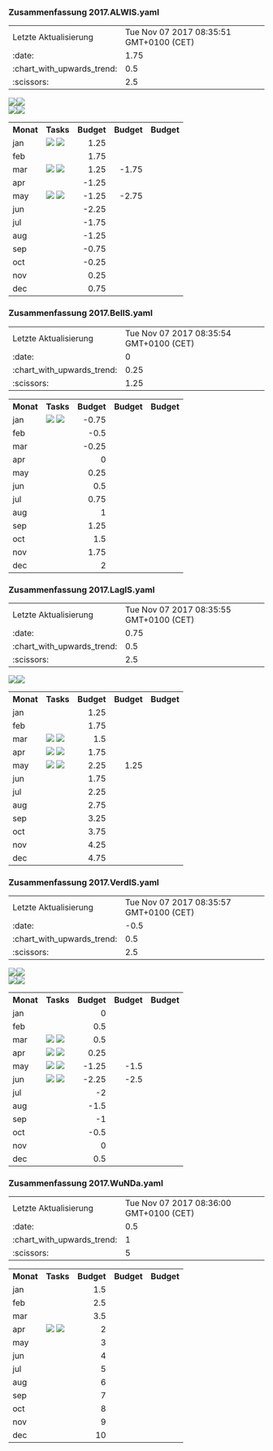 

### Zusammenfassung 2017.ALWIS.yaml
<table>
            <tr>
                <td>Letzte Aktualisierung</td><td>Tue Nov 07 2017 08:35:51 GMT+0100 (CET)</td>
            </tr>
            <tr>
                <td>:date:</td><td>1.75</td>
            </tr>
            <tr>
                <td> :chart_with_upwards_trend: </td><td>0.5</td>
            </tr>
            <tr>
                <td>:scissors:</td><td>2.5</td>
            </tr>
        </table>

 <table>
                        <tr>
                            <th valign="top" align="left">Monat</th>
                            <th valign="top" align="left">Tasks</th>
                            <th valign="bottom" align="right">Budget</th>
                            <th valign="bottom" align="right">Budget</th>
                            <th valign="bottom" align="right">Budget</th>
                            </tr>
        
<tr>
                                <td valign="top">jan</td>
                            <td>
<a target="_blank" href="https://github.com/cismet/wupp/issues/1043"><img src="https://img.shields.io/badge/%231043%20-Billing%20%20%20Rechnungsanlage%20ben%C3%B6tigt%20Trennung%20der%20Baulasten%20und%20der%20Katasterausz%C3%BCg%E2%80%A6%09%09%09%09-green.svg?style=flat?maxAge=1"/></a>
<a target="_blank" href="https://github.com/cismet/wupp/issues/1043"><img src="https://img.shields.io/badge/cons%20-1-yellow.svg?style=flat?maxAge=1"/></a>
<br>
</td>
                        <td align="right" valign="bottom">1.25</td>
</tr>
<tr>
                                <td valign="top">feb</td>
                            <td>
</td>
                <td align="right" valign="bottom">1.75</td>
</tr>
<tr>
                                <td valign="top">mar</td>
                            <td>
<a target="_blank" href="https://github.com/cismet/wupp/issues/1118"><img src="https://img.shields.io/badge/%231118%20-Vermessungsunterlagenportal%3A%20unerwarteter%20Fehler%20ist%20beim%20Ausf%C3%BChren%20des%20Tasks%20NA%E2%80%A6%09%09%09%09-green.svg?style=flat?maxAge=1"/></a>
<a target="_blank" href="https://github.com/cismet/wupp/issues/1118"><img src="https://img.shields.io/badge/cons%20-1-yellow.svg?style=flat?maxAge=1"/></a>
<br>
</td>
                        <td align="right" valign="bottom">1.25</td>
<a target="_blank" href="https://github.com/cismet/wupp/issues/1059"><img src="https://img.shields.io/badge/%231059%20-Anbindung%20Bestellformular%20Amtliche%20Basiskarte%20(ABK)%20(3%20MT)%09%09%09%09-green.svg?style=flat?maxAge=1"/></a>
<a target="_blank" href="https://github.com/cismet/wupp/issues/1059"><img src="https://img.shields.io/badge/cons%20-3-yellow.svg?style=flat?maxAge=1"/></a>
<br>
</td>
                        <td align="right" valign="bottom">-1.75</td>
</tr>
<tr>
                                <td valign="top">apr</td>
                            <td>
</td>
                <td align="right" valign="bottom">-1.25</td>
</tr>
<tr>
                                <td valign="top">may</td>
                            <td>
<a target="_blank" href="https://github.com/cismet/wupp/issues/1150"><img src="https://img.shields.io/badge/%231150%20-Nutzername%20in%20WuNDa%20an%203A%20Server%20durchreichen%3F%20(0%2C5%20MT)%09%09%09%09-green.svg?style=flat?maxAge=1"/></a>
<a target="_blank" href="https://github.com/cismet/wupp/issues/1150"><img src="https://img.shields.io/badge/cons%20-0.5-yellow.svg?style=flat?maxAge=1"/></a>
<br>
</td>
                        <td align="right" valign="bottom">-1.25</td>
<a target="_blank" href="https://github.com/cismet/wupp/issues/1149"><img src="https://img.shields.io/badge/%231149%20-Sammelissue%20und%20ToDo%09%09%09%09-green.svg?style=flat?maxAge=1"/></a>
<a target="_blank" href="https://github.com/cismet/wupp/issues/1149"><img src="https://img.shields.io/badge/cons%20-1.5-orange.svg?style=flat?maxAge=1"/></a>
<br>
</td>
                        <td align="right" valign="bottom">-2.75</td>
</tr>
<tr>
                                <td valign="top">jun</td>
                            <td>
</td>
                <td align="right" valign="bottom">-2.25</td>
</tr>
<tr>
                                <td valign="top">jul</td>
                            <td>
</td>
                <td align="right" valign="bottom">-1.75</td>
</tr>
<tr>
                                <td valign="top">aug</td>
                            <td>
</td>
                <td align="right" valign="bottom">-1.25</td>
</tr>
<tr>
                                <td valign="top">sep</td>
                            <td>
</td>
                <td align="right" valign="bottom">-0.75</td>
</tr>
<tr>
                                <td valign="top">oct</td>
                            <td>
</td>
                <td align="right" valign="bottom">-0.25</td>
</tr>
<tr>
                                <td valign="top">nov</td>
                            <td>
</td>
                <td align="right" valign="bottom">0.25</td>
</tr>
<tr>
                                <td valign="top">dec</td>
                            <td>
</td>
                <td align="right" valign="bottom">0.75</td>
</tr>
</table>


### Zusammenfassung 2017.BelIS.yaml
<table>
            <tr>
                <td>Letzte Aktualisierung</td><td>Tue Nov 07 2017 08:35:54 GMT+0100 (CET)</td>
            </tr>
            <tr>
                <td>:date:</td><td>0</td>
            </tr>
            <tr>
                <td> :chart_with_upwards_trend: </td><td>0.25</td>
            </tr>
            <tr>
                <td>:scissors:</td><td>1.25</td>
            </tr>
        </table>

 <table>
                        <tr>
                            <th valign="top" align="left">Monat</th>
                            <th valign="top" align="left">Tasks</th>
                            <th valign="bottom" align="right">Budget</th>
                            <th valign="bottom" align="right">Budget</th>
                            <th valign="bottom" align="right">Budget</th>
                            </tr>
        
<tr>
                                <td valign="top">jan</td>
                            <td>
<a target="_blank" href="https://github.com/cismet/wupp/issues/873"><img src="https://img.shields.io/badge/%23873%20-Farbliche%20Markierung%20in%20den%20Arbeitsauftr%C3%A4gen%20anpassen%20(1MT)%09%09%09%09-green.svg?style=flat?maxAge=1"/></a>
<a target="_blank" href="https://github.com/cismet/wupp/issues/873"><img src="https://img.shields.io/badge/cons%20-1-yellow.svg?style=flat?maxAge=1"/></a>
<br>
</td>
                        <td align="right" valign="bottom">-0.75</td>
</tr>
<tr>
                                <td valign="top">feb</td>
                            <td>
</td>
                <td align="right" valign="bottom">-0.5</td>
</tr>
<tr>
                                <td valign="top">mar</td>
                            <td>
</td>
                <td align="right" valign="bottom">-0.25</td>
</tr>
<tr>
                                <td valign="top">apr</td>
                            <td>
</td>
                <td align="right" valign="bottom">0</td>
</tr>
<tr>
                                <td valign="top">may</td>
                            <td>
</td>
                <td align="right" valign="bottom">0.25</td>
</tr>
<tr>
                                <td valign="top">jun</td>
                            <td>
</td>
                <td align="right" valign="bottom">0.5</td>
</tr>
<tr>
                                <td valign="top">jul</td>
                            <td>
</td>
                <td align="right" valign="bottom">0.75</td>
</tr>
<tr>
                                <td valign="top">aug</td>
                            <td>
</td>
                <td align="right" valign="bottom">1</td>
</tr>
<tr>
                                <td valign="top">sep</td>
                            <td>
</td>
                <td align="right" valign="bottom">1.25</td>
</tr>
<tr>
                                <td valign="top">oct</td>
                            <td>
</td>
                <td align="right" valign="bottom">1.5</td>
</tr>
<tr>
                                <td valign="top">nov</td>
                            <td>
</td>
                <td align="right" valign="bottom">1.75</td>
</tr>
<tr>
                                <td valign="top">dec</td>
                            <td>
</td>
                <td align="right" valign="bottom">2</td>
</tr>
</table>


### Zusammenfassung 2017.LagIS.yaml
<table>
            <tr>
                <td>Letzte Aktualisierung</td><td>Tue Nov 07 2017 08:35:55 GMT+0100 (CET)</td>
            </tr>
            <tr>
                <td>:date:</td><td>0.75</td>
            </tr>
            <tr>
                <td> :chart_with_upwards_trend: </td><td>0.5</td>
            </tr>
            <tr>
                <td>:scissors:</td><td>2.5</td>
            </tr>
        </table>

 <table>
                        <tr>
                            <th valign="top" align="left">Monat</th>
                            <th valign="top" align="left">Tasks</th>
                            <th valign="bottom" align="right">Budget</th>
                            <th valign="bottom" align="right">Budget</th>
                            <th valign="bottom" align="right">Budget</th>
                            </tr>
        
<tr>
                                <td valign="top">jan</td>
                            <td>
</td>
                <td align="right" valign="bottom">1.25</td>
</tr>
<tr>
                                <td valign="top">feb</td>
                            <td>
</td>
                <td align="right" valign="bottom">1.75</td>
</tr>
<tr>
                                <td valign="top">mar</td>
                            <td>
<a target="_blank" href="https://github.com/cismet/wupp/issues/1104"><img src="https://img.shields.io/badge/%231104%20-Lagis%3A%20Erweiterung%20Baulasten%20(0%2C75%20MT)%09%09%09%09-green.svg?style=flat?maxAge=1"/></a>
<a target="_blank" href="https://github.com/cismet/wupp/issues/1104"><img src="https://img.shields.io/badge/cons%20-0.75-orange.svg?style=flat?maxAge=1"/></a>
<br>
</td>
                        <td align="right" valign="bottom">1.5</td>
</tr>
<tr>
                                <td valign="top">apr</td>
                            <td>
<a target="_blank" href="https://github.com/cismet/wupp/issues/1106"><img src="https://img.shields.io/badge/%231106%20-Lagis%3A%20Abteilungs%20IX%20Flurst%C3%BCck%20wird%20kein%20Datum%20der%20Historie%20eingetragen%20(0%2C25%20MT%E2%80%A6%09%09%09%09-green.svg?style=flat?maxAge=1"/></a>
<a target="_blank" href="https://github.com/cismet/wupp/issues/1106"><img src="https://img.shields.io/badge/cons%20-0.25-yellow.svg?style=flat?maxAge=1"/></a>
<br>
</td>
                        <td align="right" valign="bottom">1.75</td>
</tr>
<tr>
                                <td valign="top">may</td>
                            <td>
<a target="_blank" href="https://github.com/cismet/wupp/issues/1107"><img src="https://img.shields.io/badge/%231107%20-Lagis%3A%20Abt.%20IX%20Flurst%C3%BCcke%20als%20extra%20Layer.%09%09%09%09-green.svg?style=flat?maxAge=1"/></a>
<a target="_blank" href="https://github.com/cismet/wupp/issues/1107"><img src="https://img.shields.io/badge/cons%20-0-yellowgreen.svg?style=flat?maxAge=1"/></a>
<br>
</td>
                        <td align="right" valign="bottom">2.25</td>
<a target="_blank" href="https://github.com/cismet/wupp/issues/1105"><img src="https://img.shields.io/badge/%231105%20-Lagis%3A%20Plausibilit%C3%A4t%20historische%20Flurst%C3%BCcke%20(1%20MT)%09%09%09%09-green.svg?style=flat?maxAge=1"/></a>
<a target="_blank" href="https://github.com/cismet/wupp/issues/1105"><img src="https://img.shields.io/badge/cons%20-1-yellow.svg?style=flat?maxAge=1"/></a>
<br>
</td>
                        <td align="right" valign="bottom">1.25</td>
</tr>
<tr>
                                <td valign="top">jun</td>
                            <td>
</td>
                <td align="right" valign="bottom">1.75</td>
</tr>
<tr>
                                <td valign="top">jul</td>
                            <td>
</td>
                <td align="right" valign="bottom">2.25</td>
</tr>
<tr>
                                <td valign="top">aug</td>
                            <td>
</td>
                <td align="right" valign="bottom">2.75</td>
</tr>
<tr>
                                <td valign="top">sep</td>
                            <td>
</td>
                <td align="right" valign="bottom">3.25</td>
</tr>
<tr>
                                <td valign="top">oct</td>
                            <td>
</td>
                <td align="right" valign="bottom">3.75</td>
</tr>
<tr>
                                <td valign="top">nov</td>
                            <td>
</td>
                <td align="right" valign="bottom">4.25</td>
</tr>
<tr>
                                <td valign="top">dec</td>
                            <td>
</td>
                <td align="right" valign="bottom">4.75</td>
</tr>
</table>


### Zusammenfassung 2017.VerdIS.yaml
<table>
            <tr>
                <td>Letzte Aktualisierung</td><td>Tue Nov 07 2017 08:35:57 GMT+0100 (CET)</td>
            </tr>
            <tr>
                <td>:date:</td><td>-0.5</td>
            </tr>
            <tr>
                <td> :chart_with_upwards_trend: </td><td>0.5</td>
            </tr>
            <tr>
                <td>:scissors:</td><td>2.5</td>
            </tr>
        </table>

 <table>
                        <tr>
                            <th valign="top" align="left">Monat</th>
                            <th valign="top" align="left">Tasks</th>
                            <th valign="bottom" align="right">Budget</th>
                            <th valign="bottom" align="right">Budget</th>
                            <th valign="bottom" align="right">Budget</th>
                            </tr>
        
<tr>
                                <td valign="top">jan</td>
                            <td>
</td>
                <td align="right" valign="bottom">0</td>
</tr>
<tr>
                                <td valign="top">feb</td>
                            <td>
</td>
                <td align="right" valign="bottom">0.5</td>
</tr>
<tr>
                                <td valign="top">mar</td>
                            <td>
<a target="_blank" href="https://github.com/cismet/wupp/issues/1120"><img src="https://img.shields.io/badge/%231120%20-Integration%20der%20Funktionalit%C3%A4t%20in%20VERDIS%20(0%2C5MT)%09%09%09%09-green.svg?style=flat?maxAge=1"/></a>
<a target="_blank" href="https://github.com/cismet/wupp/issues/1120"><img src="https://img.shields.io/badge/cons%20-0.5-yellow.svg?style=flat?maxAge=1"/></a>
<br>
</td>
                        <td align="right" valign="bottom">0.5</td>
</tr>
<tr>
                                <td valign="top">apr</td>
                            <td>
<a target="_blank" href="https://github.com/cismet/wupp/issues/1130"><img src="https://img.shields.io/badge/%231130%20-VerdIS%20%20%20Versickerungsgenehmigungen%3A%20Einspielen%20von%20Geometrien%20zu%20Versickerungsg%E2%80%A6%09%09%09%09-green.svg?style=flat?maxAge=1"/></a>
<a target="_blank" href="https://github.com/cismet/wupp/issues/1130"><img src="https://img.shields.io/badge/cons%20-0.75-yellowgreen.svg?style=flat?maxAge=1"/></a>
<br>
</td>
                        <td align="right" valign="bottom">0.25</td>
</tr>
<tr>
                                <td valign="top">may</td>
                            <td>
<a target="_blank" href="https://github.com/cismet/wupp/issues/1102"><img src="https://img.shields.io/badge/%231102%20-verdis%3A%20Punktvereinigung%20beim%20Speichern%20(2MT)%09%09%09%09-green.svg?style=flat?maxAge=1"/></a>
<a target="_blank" href="https://github.com/cismet/wupp/issues/1102"><img src="https://img.shields.io/badge/cons%20-2-orange.svg?style=flat?maxAge=1"/></a>
<br>
</td>
                        <td align="right" valign="bottom">-1.25</td>
<a target="_blank" href="https://github.com/cismet/wupp/issues/1103"><img src="https://img.shields.io/badge/%231103%20-verdis%3A%20Anpassung%20Fronterzeugung%20(0%2C25MT)%09%09%09%09-green.svg?style=flat?maxAge=1"/></a>
<a target="_blank" href="https://github.com/cismet/wupp/issues/1103"><img src="https://img.shields.io/badge/cons%20-0.25-yellow.svg?style=flat?maxAge=1"/></a>
<br>
</td>
                        <td align="right" valign="bottom">-1.5</td>
</tr>
<tr>
                                <td valign="top">jun</td>
                            <td>
<a target="_blank" href="https://github.com/cismet/wupp/issues/1057"><img src="https://img.shields.io/badge/%231057%20-Druckfunktion%20in%20verdis%20einbauen%20und%20testen%20(1%2C25MT)%09%09%09%09-green.svg?style=flat?maxAge=1"/></a>
<a target="_blank" href="https://github.com/cismet/wupp/issues/1057"><img src="https://img.shields.io/badge/cons%20-1.25-orange.svg?style=flat?maxAge=1"/></a>
<br>
</td>
                        <td align="right" valign="bottom">-2.25</td>
<a target="_blank" href="https://github.com/cismet/wupp/issues/1100"><img src="https://img.shields.io/badge/%231100%20-verdis%3A%20Scrollrichtung%20konfigurierbar%20machen%20(0%2C25MT)%09%09%09%09-green.svg?style=flat?maxAge=1"/></a>
<a target="_blank" href="https://github.com/cismet/wupp/issues/1100"><img src="https://img.shields.io/badge/cons%20-0.25-yellow.svg?style=flat?maxAge=1"/></a>
<br>
</td>
                        <td align="right" valign="bottom">-2.5</td>
</tr>
<tr>
                                <td valign="top">jul</td>
                            <td>
</td>
                <td align="right" valign="bottom">-2</td>
</tr>
<tr>
                                <td valign="top">aug</td>
                            <td>
</td>
                <td align="right" valign="bottom">-1.5</td>
</tr>
<tr>
                                <td valign="top">sep</td>
                            <td>
</td>
                <td align="right" valign="bottom">-1</td>
</tr>
<tr>
                                <td valign="top">oct</td>
                            <td>
</td>
                <td align="right" valign="bottom">-0.5</td>
</tr>
<tr>
                                <td valign="top">nov</td>
                            <td>
</td>
                <td align="right" valign="bottom">0</td>
</tr>
<tr>
                                <td valign="top">dec</td>
                            <td>
</td>
                <td align="right" valign="bottom">0.5</td>
</tr>
</table>


### Zusammenfassung 2017.WuNDa.yaml
<table>
            <tr>
                <td>Letzte Aktualisierung</td><td>Tue Nov 07 2017 08:36:00 GMT+0100 (CET)</td>
            </tr>
            <tr>
                <td>:date:</td><td>0.5</td>
            </tr>
            <tr>
                <td> :chart_with_upwards_trend: </td><td>1</td>
            </tr>
            <tr>
                <td>:scissors:</td><td>5</td>
            </tr>
        </table>

 <table>
                        <tr>
                            <th valign="top" align="left">Monat</th>
                            <th valign="top" align="left">Tasks</th>
                            <th valign="bottom" align="right">Budget</th>
                            <th valign="bottom" align="right">Budget</th>
                            <th valign="bottom" align="right">Budget</th>
                            </tr>
        
<tr>
                                <td valign="top">jan</td>
                            <td>
</td>
                <td align="right" valign="bottom">1.5</td>
</tr>
<tr>
                                <td valign="top">feb</td>
                            <td>
</td>
                <td align="right" valign="bottom">2.5</td>
</tr>
<tr>
                                <td valign="top">mar</td>
                            <td>
</td>
                <td align="right" valign="bottom">3.5</td>
</tr>
<tr>
                                <td valign="top">apr</td>
                            <td>
<a target="_blank" href="https://github.com/cismet/wupp/issues/1136"><img src="https://img.shields.io/badge/%231136%20-Erweiterung%20GUI%20Georeferenzierung%20(2%2C5%20MT)%09%09%09%09-green.svg?style=flat?maxAge=1"/></a>
<a target="_blank" href="https://github.com/cismet/wupp/issues/1136"><img src="https://img.shields.io/badge/cons%20-2.5-orange.svg?style=flat?maxAge=1"/></a>
<br>
</td>
                        <td align="right" valign="bottom">2</td>
</tr>
<tr>
                                <td valign="top">may</td>
                            <td>
</td>
                <td align="right" valign="bottom">3</td>
</tr>
<tr>
                                <td valign="top">jun</td>
                            <td>
</td>
                <td align="right" valign="bottom">4</td>
</tr>
<tr>
                                <td valign="top">jul</td>
                            <td>
</td>
                <td align="right" valign="bottom">5</td>
</tr>
<tr>
                                <td valign="top">aug</td>
                            <td>
</td>
                <td align="right" valign="bottom">6</td>
</tr>
<tr>
                                <td valign="top">sep</td>
                            <td>
</td>
                <td align="right" valign="bottom">7</td>
</tr>
<tr>
                                <td valign="top">oct</td>
                            <td>
</td>
                <td align="right" valign="bottom">8</td>
</tr>
<tr>
                                <td valign="top">nov</td>
                            <td>
</td>
                <td align="right" valign="bottom">9</td>
</tr>
<tr>
                                <td valign="top">dec</td>
                            <td>
</td>
                <td align="right" valign="bottom">10</td>
</tr>
</table>
